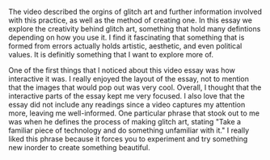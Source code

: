 The video described the orgins of glitch art and further information involved with this practice, as well as the method of creating one. In this essay we explore the creativity behind glitch art, something that hold many defintions depending on how you use it. I find it fascinating that something that is formed from errors actually holds artistic, aesthetic, and even political values. It is definitly something that I want to explore more of.

One of the first things that I noticed about this video essay was how interactive it was. I really enjoyed the layout of the essay, not to mention that the images that would pop out was very cool. Overall, I thought that the interactive parts of the essay kept me very focused. I also love that the essay did not include any readings since a video captures my attention more, 
leaving me well-informed. One particular phrase that stook out to me was when he defines the process of making glitch art, stating "Take a familiar piece of technology and do something unfamiliar with it." I really liked this phrase because it forces you to experiment and try something new inorder to create something beautiful.
